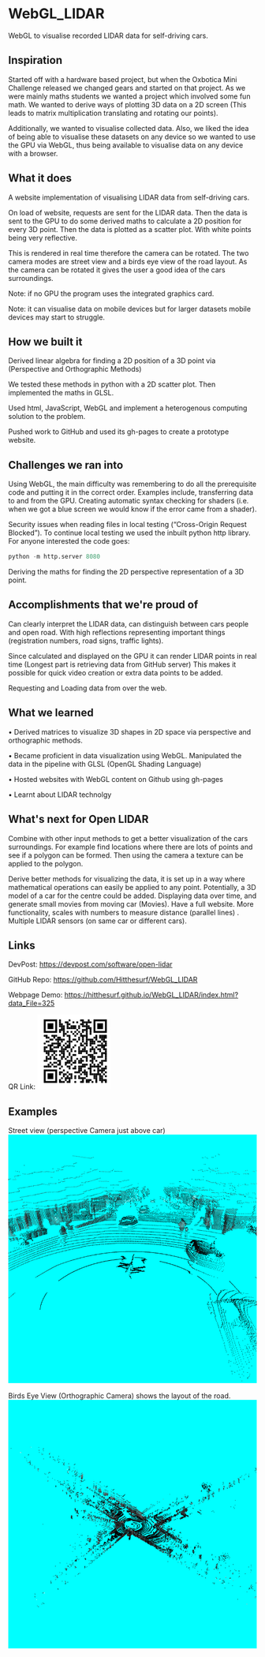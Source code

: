 # WebGL_LIDAR
WebGL to visualise recorded LIDAR data for self-driving cars.
## Inspiration
 Started off with a hardware based project, but when the Oxbotica Mini Challenge released we changed gears and started on that project. As we were mainly maths students we wanted a project which involved some fun math. We wanted to derive ways of plotting 3D data on a 2D screen (This leads to matrix multiplication translating and rotating our points).

Additionally, we wanted to visualise collected data. Also, we liked the idea of being able to visualise these datasets on any device so we wanted to use the GPU via WebGL, thus being available to visualise data on any device with a browser. 

## What it does
A website implementation of visualising LIDAR data from self-driving cars. 

On load of website, requests are sent for the LIDAR data. Then the data is sent to the GPU to do some derived maths to calculate a 2D position for every 3D point. Then the data is plotted as a scatter plot. With white points being very reflective.

This is rendered in real time therefore the camera can be rotated. The two camera modes are street view and a birds eye view of the road layout. As the camera can be rotated it gives the user a good idea of the cars surroundings. 

Note: if no GPU the program uses the integrated graphics card.

Note: it can visualise data on mobile devices but for larger datasets mobile devices may start to struggle.

## How we built it

Derived linear algebra for finding a 2D position of a 3D point via (Perspective and Orthographic Methods)

We tested these methods in python with a 2D scatter plot. Then implemented the maths in GLSL.

Used html, JavaScript, WebGL and  implement a heterogenous computing solution to the problem. 

Pushed work to GitHub and used its gh-pages to create a prototype website.

## Challenges we ran into

Using WebGL, the main difficulty was remembering to do all the prerequisite code and putting it in the correct order. Examples include, transferring data to and from the GPU. Creating automatic syntax checking for shaders (i.e. when we got a blue screen we would know if the error came from a shader). 

Security issues when reading files in local testing (“Cross-Origin Request Blocked”). To continue local testing we used the inbuilt python http library. For anyone interested the code goes:
```python
python -m http.server 8080
```

Deriving the maths for finding the 2D perspective representation of a 3D point.


## Accomplishments that we're proud of

Can clearly interpret the LIDAR data, can distinguish between cars people and open road. With high reflections representing important things (registration numbers, road signs, traffic lights).

Since calculated and displayed on the GPU it can render LIDAR points in real time (Longest part is retrieving data from GitHub server) This makes it possible for quick video creation or extra data points to be added.

Requesting and Loading data from over the web.
## What we learned

•	Derived matrices to visualize 3D shapes in 2D space via perspective and orthographic methods.

•	Became proficient in data visualization using WebGL. Manipulated the data in the pipeline with GLSL (OpenGL Shading Language)

•	Hosted websites with WebGL content on Github using gh-pages

•	Learnt about LIDAR technolgy


## What's next for Open LIDAR
Combine with other input methods to get a better visualization of the cars surroundings. For example find locations where there are lots of points and see if a polygon can be formed. Then using the camera a texture can be applied to the polygon.

Derive better methods for visualizing the data, it is set up in a way where mathematical operations can easily be applied to any point. 
Potentially, a 3D model of a car for the centre could be added.
Displaying data over time, and generate small movies from moving car (Movies).
Have a full website.
More functionality, scales with numbers to measure distance (parallel lines) .
Multiple LIDAR sensors (on same car or different cars).

## Links
DevPost: https://devpost.com/software/open-lidar

GitHub Repo:  https://github.com/Hitthesurf/WebGL_LIDAR

Webpage Demo: https://hitthesurf.github.io/WebGL_LIDAR/index.html?data_File=325

QR Link:
![Alt Text]( https://raw.githubusercontent.com/Hitthesurf/WebGL_LIDAR/main/Pictures/QR_Code.png?raw=true)

## Examples
Street view (perspective Camera just above car)
![Alt Text]( https://raw.githubusercontent.com/Hitthesurf/WebGL_LIDAR/main/Pictures/LIDAR_Street_View.png?raw=true)


Birds Eye View (Orthographic Camera) shows the layout of the road.
![Alt Text]( https://raw.githubusercontent.com/Hitthesurf/WebGL_LIDAR/main/Pictures/LIDAR_Birds_View.png?raw=true)

